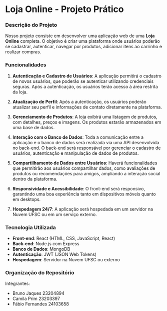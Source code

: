 # Loja Online - Projeto Prático

### Descrição do Projeto

Nosso projeto consiste em desenvolver uma aplicação web de uma **Loja Online** completa. O objetivo é criar uma plataforma onde usuários poderão se cadastrar, autenticar, navegar por produtos, adicionar itens ao carrinho e realizar compras.

### Funcionalidades

1. **Autenticação e Cadastro de Usuários**: A aplicação permitirá o cadastro de novos usuários, que poderão se autenticar utilizando credenciais seguras. Após a autenticação, os usuários terão acesso à área restrita da loja.
   
2. **Atualização de Perfil**: Após a autenticação, os usuários poderão atualizar seu perfil e informações de contato diretamente na plataforma.

3. **Gerenciamento de Produtos**: A loja exibirá uma listagem de produtos, com detalhes, preços e imagens. Os produtos estarão armazenados em uma base de dados.

4. **Interação com o Banco de Dados**: Toda a comunicação entre a aplicação e o banco de dados será realizada via uma API desenvolvida no back-end. O back-end será responsável por gerenciar o cadastro de usuários, autenticação e manipulação de dados de produtos.

5. **Compartilhamento de Dados entre Usuários**: Haverá funcionalidades que permitirão aos usuários compartilhar dados, como avaliações de produtos ou recomendações para amigos, ampliando a interação social dentro da plataforma.

6. **Responsividade e Acessibilidade**: O front-end será responsivo, garantindo uma boa experiência tanto em dispositivos móveis quanto em desktops.

7. **Hospedagem 24/7**: A aplicação será hospedada em um servidor na Nuvem UFSC ou em um serviço externo.

### Tecnologia Utilizada

- **Front-end**: React (HTML, CSS, JavaScript, React)
- **Back-end**: Node.js com Express
- **Banco de Dados**: MongoDB
- **Autenticação**: JWT (JSON Web Tokens)
- **Hospedagem**: Servidor na Nuvem UFSC ou externo

### Organização do Repositório

Integrantes:
- Bruno Jaques 23204894
- Camila Prim 23203397
- Fábio Fernandes 24103658
